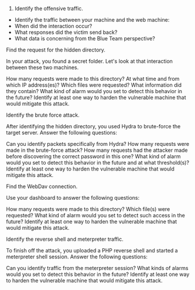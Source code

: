 1. Identify the offensive traffic.
  - Identify the traffic between your machine and the web machine:
  - When did the interaction occur?
  - What responses did the victim send back?
  - What data is concerning from the Blue Team perspective?





Find the request for the hidden directory.

In your attack, you found a secret folder. Let's look at that interaction between these two machines.

How many requests were made to this directory? At what time and from which IP address(es)?
Which files were requested? What information did they contain?
What kind of alarm would you set to detect this behavior in the future?
Identify at least one way to harden the vulnerable machine that would mitigate this attack.





Identify the brute force attack.

After identifying the hidden directory, you used Hydra to brute-force the target server. Answer the following questions:

Can you identify packets specifically from Hydra?
How many requests were made in the brute-force attack?
How many requests had the attacker made before discovering the correct password in this one?
What kind of alarm would you set to detect this behavior in the future and at what threshold(s)?
Identify at least one way to harden the vulnerable machine that would mitigate this attack.





Find the WebDav connection.

Use your dashboard to answer the following questions:

How many requests were made to this directory?
Which file(s) were requested?
What kind of alarm would you set to detect such access in the future?
Identify at least one way to harden the vulnerable machine that would mitigate this attack.





Identify the reverse shell and meterpreter traffic.

To finish off the attack, you uploaded a PHP reverse shell and started a meterpreter shell session. Answer the following questions:

Can you identify traffic from the meterpreter session?
What kinds of alarms would you set to detect this behavior in the future?
Identify at least one way to harden the vulnerable machine that would mitigate this attack.